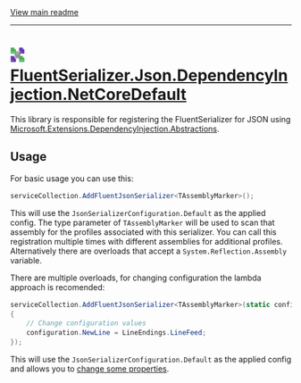 [//]: # (Header)

<a href="https://github.com/Marvin-Brouwer/FluentSerializer#readme">
	View main readme
</a><hr/>
<h1>
	<img alt="icon" width="26" height="26"
		src="https://github.com/Marvin-Brouwer/FluentSerializer/raw/main/doc/logo/Logo.json.optimized.svg" />
	<a href="https://github.com/Marvin-Brouwer/FluentSerializer/blob/main/src/FluentSerializer.Json.DependencyInjection.NetCoreDefault/Readme.md#readme">
		FluentSerializer.Json.DependencyInjection.NetCoreDefault
	</a>
</h1>

[//]: # (Body)
[DependencyInjectionNuget]: (https://www.nuget.org/packages/Microsoft.Extensions.DependencyInjection.Abstractions/)

This library is responsible for registering the FluentSerializer for JSON using
[Microsoft.Extensions.DependencyInjection.Abstractions][DependencyInjectionNuget].

## Usage
[configuration-doc]: https://github.com/Marvin-Brouwer/FluentSerializer/blob/main/src/FluentSerializer.Json/Readme.md#readme

For basic usage you can use this:  
```cs
serviceCollection.AddFluentJsonSerializer<TAssemblyMarker>();
```
This will use the `JsonSerializerConfiguration.Default` as the applied config.
The type parameter of `TAssemblyMarker` will be used to scan that assembly for the profiles associated with this serializer.
You can call this registration multiple times with different assemblies for additional profiles.
Alternatively there are overloads that accept a `System.Reflection.Assembly` variable.  
  
There are multiple overloads, for changing configuration the lambda approach is recomended:  
```cs
serviceCollection.AddFluentJsonSerializer<TAssemblyMarker>(static configuration =>
{
	// Change configuration values
	configuration.NewLine = LineEndings.LineFeed;
});
```
This will use the `JsonSerializerConfiguration.Default` as the applied config and allows you to [change some properties][configuration-doc].